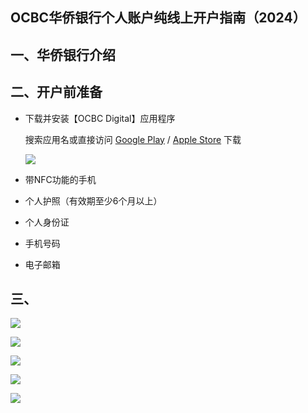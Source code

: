 ## OCBC华侨银行个人账户纯线上开户指南（2024）

## 一、华侨银行介绍



## 二、开户前准备

- 下载并安装【OCBC Digital】应用程序

  搜索应用名或直接访问 [Google Play](https://play.google.com/store/apps/details?id=com.ocbc.mobile&hl=en_SG) / [Apple Store](https://apps.apple.com/cn/app/ocbc-digital-mobile-banking/id292506828) 下载

  ![](https://image.sgchuhai.com/image/2024/548f4e55f351e408088f80133dd11dc3.png)

- 带NFC功能的手机

- 个人护照（有效期至少6个月以上）

- 个人身份证

- 手机号码

- 电子邮箱

## 三、



![](https://image.sgchuhai.com/image/2024/1043b07586517673ec8055583fae8ff5.png)



![](https://image.sgchuhai.com/image/2024/519b73d1d43f3b262d2c3067c9debc81.png)



![](https://image.sgchuhai.com/image/2024/8b97abb1631c670e124dfd44f6d81039.png)



![](OCBC%E5%8D%8E%E4%BE%A8%E9%93%B6%E8%A1%8C%E4%B8%AA%E4%BA%BA%E8%B4%A6%E6%88%B7%E7%BA%AF%E7%BA%BF%E4%B8%8A%E5%BC%80%E6%88%B7%E6%8C%87%E5%8D%97%EF%BC%882024%EF%BC%89.assets/22ffc60690b91d32b8f03fae3c157057.png)



![](OCBC%E5%8D%8E%E4%BE%A8%E9%93%B6%E8%A1%8C%E4%B8%AA%E4%BA%BA%E8%B4%A6%E6%88%B7%E7%BA%AF%E7%BA%BF%E4%B8%8A%E5%BC%80%E6%88%B7%E6%8C%87%E5%8D%97%EF%BC%882024%EF%BC%89.assets/f8d27835b1d370d9273d855cc2589a24.png)
